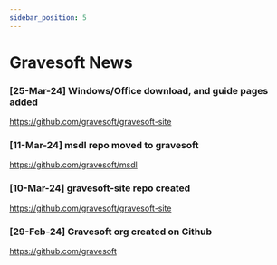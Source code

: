 ```yaml
---
sidebar_position: 5
---
```


# Gravesoft News

### [25-Mar-24] Windows/Office download, and guide pages added
https://github.com/gravesoft/gravesoft-site

### [11-Mar-24] msdl repo moved to gravesoft
https://github.com/gravesoft/msdl

### [10-Mar-24] gravesoft-site repo created
https://github.com/gravesoft/gravesoft-site

### [29-Feb-24] Gravesoft org created on Github
https://github.com/gravesoft
